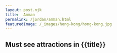 ```yaml
---
layout: post.njk
title: 	Amman
permalink: /jordan/amman.html
featuredImage: /_images/hong-kong/hong-kong.jpg
---
```

## Must see attractions in {{title}}
